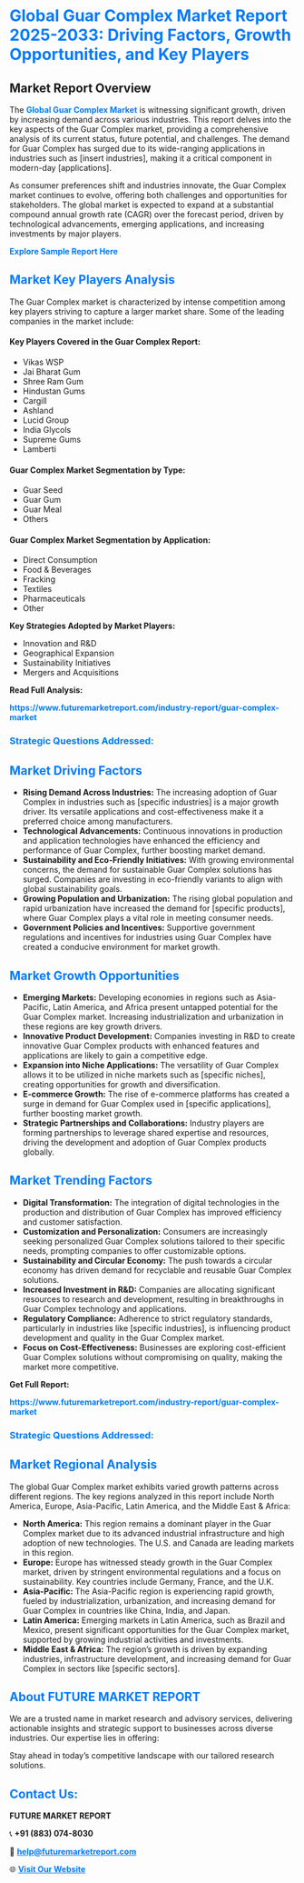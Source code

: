 <h1 style="color: #007BFF;">Global Guar Complex Market Report 2025-2033: Driving Factors, Growth Opportunities, and Key Players</h1>

<section id="overview">
<h2>Market Report Overview</h2>
<p>The <a href="https://www.futuremarketreport.com/industry-report/guar-complex-market" style="color: #007BFF; text-decoration: none;"><strong>Global Guar Complex Market</strong></a> is witnessing significant growth, driven by increasing demand across various industries. This report delves into the key aspects of the Guar Complex market, providing a comprehensive analysis of its current status, future potential, and challenges. The demand for Guar Complex has surged due to its wide-ranging applications in industries such as [insert industries], making it a critical component in modern-day [applications].</p>
<p>As consumer preferences shift and industries innovate, the Guar Complex market continues to evolve, offering both challenges and opportunities for stakeholders. The global market is expected to expand at a substantial compound annual growth rate (CAGR) over the forecast period, driven by technological advancements, emerging applications, and increasing investments by major players.</p>
</section>

<section id="overview">
<p><a href="https://www.futuremarketreport.com/request-sample/reportId=97761" style="color: #007BFF; text-decoration: none;"><strong>Explore Sample Report Here</strong></a></p>
</section>

<section id="key-players">
<h2 style="color: #007BFF;">Market Key Players Analysis</h2>
<p>The Guar Complex market is characterized by intense competition among key players striving to capture a larger market share. Some of the leading companies in the market include:</p>
<h4>Key Players Covered in the Guar Complex Report:</h4>
<ul><li>Vikas WSP</li><li>Jai Bharat Gum</li><li>Shree Ram Gum</li><li>Hindustan Gums</li><li>Cargill</li><li>Ashland</li><li>Lucid Group</li><li>India Glycols</li><li>Supreme Gums</li><li>Lamberti</li></ul>
<h4>Guar Complex Market Segmentation by Type:</h4>
<ul><li>Guar Seed</li><li>Guar Gum</li><li>Guar Meal</li><li>Others</li></ul>

<h4>Guar Complex Market Segmentation by Application:</h4>
<ul><li>Direct Consumption</li><li>Food &amp; Beverages</li><li>Fracking</li><li>Textiles</li><li>Pharmaceuticals</li><li>Other</li></ul>
<p><strong>Key Strategies Adopted by Market Players:</strong></p>
<ul>
<li>Innovation and R&D</li>
<li>Geographical Expansion</li>
<li>Sustainability Initiatives</li>
<li>Mergers and Acquisitions</li>
</ul>
</section>

<section>
<p><strong>Read Full Analysis: </strong></p><a href="https://www.futuremarketreport.com/industry-report/guar-complex-market" style="color: #007BFF; text-decoration: none;"><strong>https://www.futuremarketreport.com/industry-report/guar-complex-market</strong></a>
<h3 style="color: #007BFF;">Strategic Questions Addressed:</h3>
</section>

<section id="driving-factors">
<h2 style="color: #007BFF;">Market Driving Factors</h2>
<ul>
<li><strong>Rising Demand Across Industries:</strong> The increasing adoption of Guar Complex in industries such as [specific industries] is a major growth driver. Its versatile applications and cost-effectiveness make it a preferred choice among manufacturers.</li>
<li><strong>Technological Advancements:</strong> Continuous innovations in production and application technologies have enhanced the efficiency and performance of Guar Complex, further boosting market demand.</li>
<li><strong>Sustainability and Eco-Friendly Initiatives:</strong> With growing environmental concerns, the demand for sustainable Guar Complex solutions has surged. Companies are investing in eco-friendly variants to align with global sustainability goals.</li>
<li><strong>Growing Population and Urbanization:</strong> The rising global population and rapid urbanization have increased the demand for [specific products], where Guar Complex plays a vital role in meeting consumer needs.</li>
<li><strong>Government Policies and Incentives:</strong> Supportive government regulations and incentives for industries using Guar Complex have created a conducive environment for market growth.</li>
</ul>
</section>

<section id="growth-opportunities">
<h2 style="color: #007BFF;">Market Growth Opportunities</h2>
<ul>
<li><strong>Emerging Markets:</strong> Developing economies in regions such as Asia-Pacific, Latin America, and Africa present untapped potential for the Guar Complex market. Increasing industrialization and urbanization in these regions are key growth drivers.</li>
<li><strong>Innovative Product Development:</strong> Companies investing in R&D to create innovative Guar Complex products with enhanced features and applications are likely to gain a competitive edge.</li>
<li><strong>Expansion into Niche Applications:</strong> The versatility of Guar Complex allows it to be utilized in niche markets such as [specific niches], creating opportunities for growth and diversification.</li>
<li><strong>E-commerce Growth:</strong> The rise of e-commerce platforms has created a surge in demand for Guar Complex used in [specific applications], further boosting market growth.</li>
<li><strong>Strategic Partnerships and Collaborations:</strong> Industry players are forming partnerships to leverage shared expertise and resources, driving the development and adoption of Guar Complex products globally.</li>
</ul>
</section>

<section id="trending-factors">
<h2 style="color: #007BFF;">Market Trending Factors</h2>
<ul>
<li><strong>Digital Transformation:</strong> The integration of digital technologies in the production and distribution of Guar Complex has improved efficiency and customer satisfaction.</li>
<li><strong>Customization and Personalization:</strong> Consumers are increasingly seeking personalized Guar Complex solutions tailored to their specific needs, prompting companies to offer customizable options.</li>
<li><strong>Sustainability and Circular Economy:</strong> The push towards a circular economy has driven demand for recyclable and reusable Guar Complex solutions.</li>
<li><strong>Increased Investment in R&D:</strong> Companies are allocating significant resources to research and development, resulting in breakthroughs in Guar Complex technology and applications.</li>
<li><strong>Regulatory Compliance:</strong> Adherence to strict regulatory standards, particularly in industries like [specific industries], is influencing product development and quality in the Guar Complex market.</li>
<li><strong>Focus on Cost-Effectiveness:</strong> Businesses are exploring cost-efficient Guar Complex solutions without compromising on quality, making the market more competitive.</li>
</ul>
</section>

<section>
<p><strong>Get Full Report: </strong></p><a href="https://www.futuremarketreport.com/industry-report/guar-complex-market" style="color: #007BFF; text-decoration: none;"><strong>https://www.futuremarketreport.com/industry-report/guar-complex-market</strong></a>
<h3 style="color: #007BFF;">Strategic Questions Addressed:</h3>
</section>


<section id="regional-analysis">
<h2 style="color: #007BFF;">Market Regional Analysis</h2>
<p>The global Guar Complex market exhibits varied growth patterns across different regions. The key regions analyzed in this report include North America, Europe, Asia-Pacific, Latin America, and the Middle East & Africa:</p>
<ul>
<li><strong>North America:</strong> This region remains a dominant player in the Guar Complex market due to its advanced industrial infrastructure and high adoption of new technologies. The U.S. and Canada are leading markets in this region.</li>
<li><strong>Europe:</strong> Europe has witnessed steady growth in the Guar Complex market, driven by stringent environmental regulations and a focus on sustainability. Key countries include Germany, France, and the U.K.</li>
<li><strong>Asia-Pacific:</strong> The Asia-Pacific region is experiencing rapid growth, fueled by industrialization, urbanization, and increasing demand for Guar Complex in countries like China, India, and Japan.</li>
<li><strong>Latin America:</strong> Emerging markets in Latin America, such as Brazil and Mexico, present significant opportunities for the Guar Complex market, supported by growing industrial activities and investments.</li>
<li><strong>Middle East & Africa:</strong> The region’s growth is driven by expanding industries, infrastructure development, and increasing demand for Guar Complex in sectors like [specific sectors].</li>
</ul>
</section>

<footer>
<h2 style="color: #007BFF;">About FUTURE MARKET REPORT</h2>
<p>We are a trusted name in market research and advisory services, delivering actionable insights and strategic support to businesses across diverse industries. Our expertise lies in offering:</p>

<p>Stay ahead in today’s competitive landscape with our tailored research solutions.</p>

<h2 style="color: #007BFF;">Contact Us:</h2>
<p><strong>FUTURE MARKET REPORT</strong></p>
<p>📞 <strong>+91 (883) 074-8030</strong></p>
<p>📧 <strong><a href="mailto:help@futuremarketreport.com" style="color: #007BFF;">help@futuremarketreport.com</a></strong></p>
<p>🌐 <strong><a href="https://www.futuremarketreport.com/" style="color: #007BFF;">Visit Our Website</a></strong></p>
</footer>